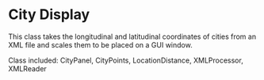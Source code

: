# City Display

This class takes the longitudinal and latitudinal coordinates of cities from an XML file and scales them to be placed on a GUI window.

Class included: CityPanel, CityPoints, LocationDistance, XMLProcessor, XMLReader
